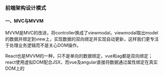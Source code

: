 ### 前端架构设计模式

#### 一、MVC与MVVM

MVVM是MVC的改进，将controller换成了viewmodal，viewmodal取出model的数据并绑定到view上，实现数据的双向绑定并实现自动更新，这样我们更专注于处理业务逻辑而不是关心DOM操作。

React也是MVVM的一种，只不是单向的数据绑定，vue和ag都是双向绑定；react使用虚拟DOM配合JSX，而vue及angular直接将数据通过属性绑定在真实DOM上的

